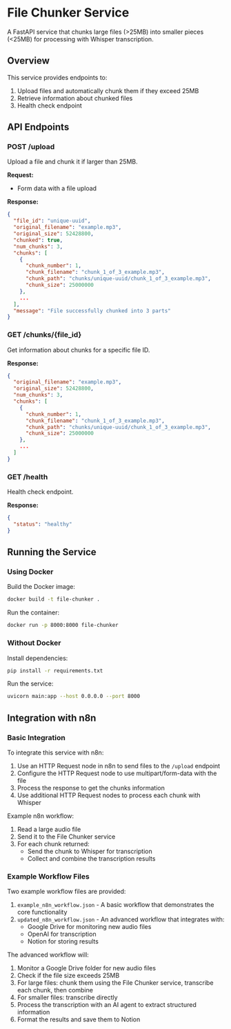 # File Chunker Service

A FastAPI service that chunks large files (>25MB) into smaller pieces (<25MB) for processing with Whisper transcription.

## Overview

This service provides endpoints to:
1. Upload files and automatically chunk them if they exceed 25MB
2. Retrieve information about chunked files
3. Health check endpoint

## API Endpoints

### POST /upload
Upload a file and chunk it if larger than 25MB.

**Request:**
- Form data with a file upload

**Response:**
```json
{
  "file_id": "unique-uuid",
  "original_filename": "example.mp3",
  "original_size": 52428800,
  "chunked": true,
  "num_chunks": 3,
  "chunks": [
    {
      "chunk_number": 1,
      "chunk_filename": "chunk_1_of_3_example.mp3",
      "chunk_path": "chunks/unique-uuid/chunk_1_of_3_example.mp3",
      "chunk_size": 25000000
    },
    ...
  ],
  "message": "File successfully chunked into 3 parts"
}
```

### GET /chunks/{file_id}
Get information about chunks for a specific file ID.

**Response:**
```json
{
  "original_filename": "example.mp3",
  "original_size": 52428800,
  "num_chunks": 3,
  "chunks": [
    {
      "chunk_number": 1,
      "chunk_filename": "chunk_1_of_3_example.mp3",
      "chunk_path": "chunks/unique-uuid/chunk_1_of_3_example.mp3",
      "chunk_size": 25000000
    },
    ...
  ]
}
```

### GET /health
Health check endpoint.

**Response:**
```json
{
  "status": "healthy"
}
```

## Running the Service

### Using Docker

Build the Docker image:
```bash
docker build -t file-chunker .
```

Run the container:
```bash
docker run -p 8000:8000 file-chunker
```

### Without Docker

Install dependencies:
```bash
pip install -r requirements.txt
```

Run the service:
```bash
uvicorn main:app --host 0.0.0.0 --port 8000
```

## Integration with n8n

### Basic Integration

To integrate this service with n8n:

1. Use an HTTP Request node in n8n to send files to the `/upload` endpoint
2. Configure the HTTP Request node to use multipart/form-data with the file
3. Process the response to get the chunks information
4. Use additional HTTP Request nodes to process each chunk with Whisper

Example n8n workflow:
1. Read a large audio file
2. Send it to the File Chunker service
3. For each chunk returned:
   - Send the chunk to Whisper for transcription
   - Collect and combine the transcription results

### Example Workflow Files

Two example workflow files are provided:

1. `example_n8n_workflow.json` - A basic workflow that demonstrates the core functionality
2. `updated_n8n_workflow.json` - An advanced workflow that integrates with:
   - Google Drive for monitoring new audio files
   - OpenAI for transcription
   - Notion for storing results

The advanced workflow will:
1. Monitor a Google Drive folder for new audio files
2. Check if the file size exceeds 25MB
3. For large files: chunk them using the File Chunker service, transcribe each chunk, then combine
4. For smaller files: transcribe directly
5. Process the transcription with an AI agent to extract structured information
6. Format the results and save them to Notion